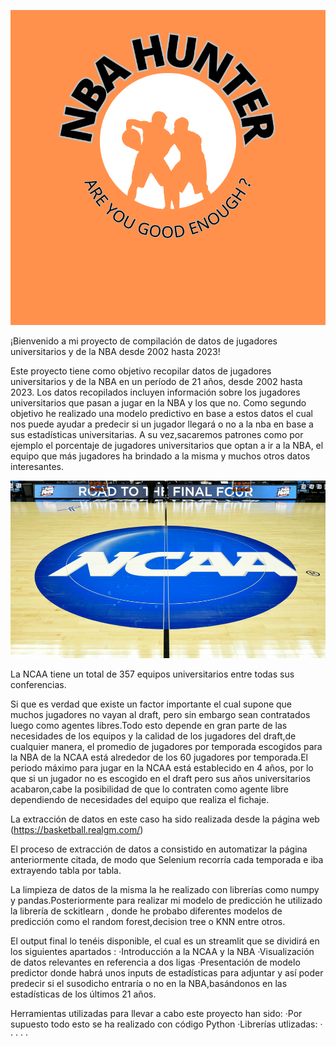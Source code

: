 ![](images/NBA_HUNTER.png)

¡Bienvenido a mi proyecto de compilación de datos de jugadores universitarios y de la NBA desde 2002 hasta 2023!

Este proyecto tiene como objetivo recopilar datos de jugadores universitarios y de la NBA en un período de 21 años, desde 2002 hasta 2023. Los datos recopilados incluyen información sobre los jugadores universitarios que pasan a jugar en la NBA y los que no.
Como segundo objetivo he realizado una modelo predictivo en base a estos datos el cual nos puede ayudar a predecir si un jugador llegará o no a la nba en base a sus estadísticas universitarias.
A su vez,sacaremos patrones como por ejemplo el porcentaje de jugadores universitarios que optan a ir a la NBA, el equipo que más jugadores ha brindado a la misma y muchos otros datos interesantes.



![](images/NCAA.jpg)


La NCAA tiene un total de 357 equipos universitarios entre todas sus conferencias.

Si que es verdad que existe un factor importante el cual supone que muchos jugadores no vayan al draft, pero sin embargo sean contratados luego como agentes libres.Todo esto depende en gran parte de las necesidades de los equipos y la calidad de los jugadores del draft,de cualquier manera, el promedio de jugadores por temporada escogidos para la NBA de la NCAA está alrededor de los 60 jugadores por temporada.El periodo máximo para jugar en la NCAA está establecido en 4 años, por lo que si un jugador no  es escogido en el draft pero sus años universitarios acabaron,cabe la posibilidad de que lo contraten como agente libre dependiendo de necesidades del equipo que realiza el fichaje.





La extracción de datos en este caso ha sido realizada desde la página web (https://basketball.realgm.com/)

El proceso de extracción de datos a consistido en automatizar la página anteriormente citada, de modo que Selenium recorría cada temporada e iba extrayendo tabla por tabla.

La limpieza de datos de la misma la he realizado con librerías como numpy y pandas.Posteriormente para realizar mi modelo de predicción he utilizado la librería de sckitlearn , donde he probabo diferentes modelos de predicción como el random forest,decision tree o KNN entre otros. 

El output final lo tenéis disponible, el cual es un streamlit que se dividirá en los siguientes apartados : 
·Introducción a la NCAA y la NBA
·Visualización de datos relevantes en referencia a dos ligas
·Presentación de modelo predictor donde habrá unos inputs de estadísticas para adjuntar y así poder predecir si el susodicho entraría o no en la NBA,basándonos en las estadísticas de los últimos 21 años. 


Herramientas utilizadas para llevar a cabo este proyecto han sido: 
·Por supuesto todo esto se ha realizado con código Python
·Librerías utlizadas: 
    ·
    ·
    ·
    ·
    ·